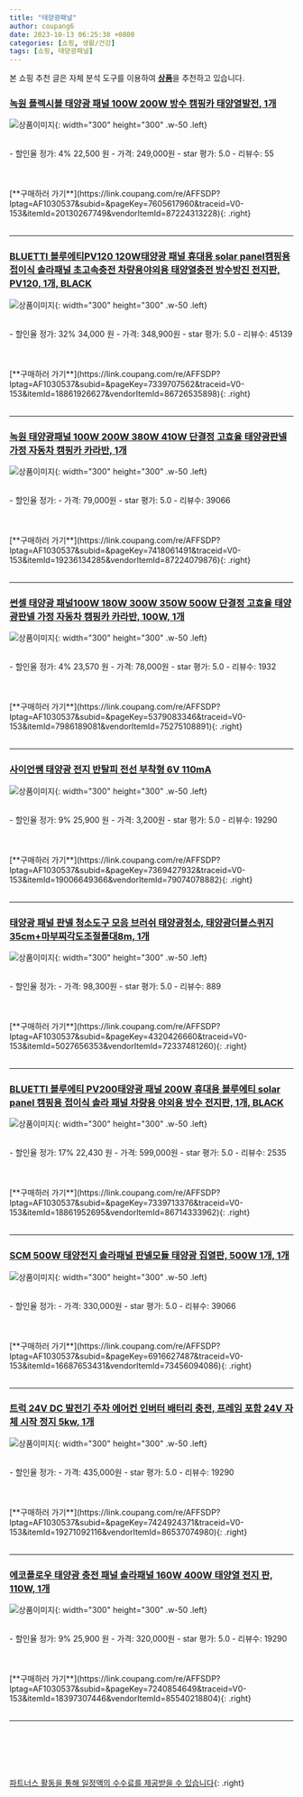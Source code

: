 ```yaml
---
title: "태양광패널"
author: coupang6
date: 2023-10-13 06:25:38 +0800
categories: [쇼핑, 생활/건강]
tags: [쇼핑, 태양광패널]
---
```


본 쇼핑 추천 글은 자체 분석 도구를 이용하여 [**상품**](https://link.coupang.com/a/bao1ui)을 추천하고 있습니다.

### [녹원 플렉시블 태양광 패널 100W 200W 방수 캠핑카 태양열발전, 1개](https://link.coupang.com/re/AFFSDP?lptag=AF1030537&subid=&pageKey=7605617960&traceid=V0-153&itemId=20130267749&vendorItemId=87224313228)

![상품이미지](https://thumbnail7.coupangcdn.com/thumbnails/remote/230x230ex/image/vendor_inventory/940e/583b87ba406c48d3b9e5a9a9ae5ab31b89b93f3da603cb316c42cfae45a7.jpg){: width="300" height="300" .w-50 .left}


<br>
- 할인율 정가: 4%  22,500   원
- 가격: 249,000원
- star 평가: 5.0
- 리뷰수: 55
<br>
<br>
<br>
<br>
[**구매하러 가기**](https://link.coupang.com/re/AFFSDP?lptag=AF1030537&subid=&pageKey=7605617960&traceid=V0-153&itemId=20130267749&vendorItemId=87224313228){: .right}
<br>
<br>

---

### [BLUETTI 블루에티PV120 120W태양광 패널 휴대용 solar panel캠핑용 접이식 솔라패널 초고속충전 차량용야외용 태양열충전 방수방진 전지판, PV120, 1개, BLACK](https://link.coupang.com/re/AFFSDP?lptag=AF1030537&subid=&pageKey=7339707562&traceid=V0-153&itemId=18861926627&vendorItemId=86726535898)

![상품이미지](https://thumbnail8.coupangcdn.com/thumbnails/remote/230x230ex/image/vendor_inventory/7f8e/2e15420b8604449f39f7fdfd228fb0883d9f36df481c57483c0aaa60a6b4.jpg){: width="300" height="300" .w-50 .left}


<br>
- 할인율 정가: 32%  34,000   원
- 가격: 348,900원
- star 평가: 5.0
- 리뷰수: 45139
<br>
<br>
<br>
<br>
[**구매하러 가기**](https://link.coupang.com/re/AFFSDP?lptag=AF1030537&subid=&pageKey=7339707562&traceid=V0-153&itemId=18861926627&vendorItemId=86726535898){: .right}
<br>
<br>

---

### [녹원 태양광패널 100W 200W 380W 410W 단결정 고효율 태양광판넬 가정 자동차 캠핑카 카라반, 1개](https://link.coupang.com/re/AFFSDP?lptag=AF1030537&subid=&pageKey=7418061491&traceid=V0-153&itemId=19236134285&vendorItemId=87224079876)

![상품이미지](https://thumbnail7.coupangcdn.com/thumbnails/remote/230x230ex/image/vendor_inventory/3c58/ac2e9a510bc1318db35ccf64eb1243620dbc13def6721337f16f5b8f1d6d.jpg){: width="300" height="300" .w-50 .left}


<br>
- 할인율 정가: 
- 가격: 79,000원
- star 평가: 5.0
- 리뷰수: 39066
<br>
<br>
<br>
<br>
[**구매하러 가기**](https://link.coupang.com/re/AFFSDP?lptag=AF1030537&subid=&pageKey=7418061491&traceid=V0-153&itemId=19236134285&vendorItemId=87224079876){: .right}
<br>
<br>

---

### [썬셀 태양광 패널100W 180W 300W 350W 500W 단결정 고효율 태양광판넬 가정 자동차 캠핑카 카라반, 100W, 1개](https://link.coupang.com/re/AFFSDP?lptag=AF1030537&subid=&pageKey=5379083346&traceid=V0-153&itemId=7986189081&vendorItemId=75275108891)

![상품이미지](https://thumbnail10.coupangcdn.com/thumbnails/remote/230x230ex/image/vendor_inventory/d299/42cb9a6deb5e218ab81d1847b8e80d909455755753c0196735d392b1a2fb.jpg){: width="300" height="300" .w-50 .left}


<br>
- 할인율 정가: 4%  23,570   원
- 가격: 78,000원
- star 평가: 5.0
- 리뷰수: 1932
<br>
<br>
<br>
<br>
[**구매하러 가기**](https://link.coupang.com/re/AFFSDP?lptag=AF1030537&subid=&pageKey=5379083346&traceid=V0-153&itemId=7986189081&vendorItemId=75275108891){: .right}
<br>
<br>

---

### [사이언쌤 태양광 전지 반탈피 전선 부착형 6V 110mA](https://link.coupang.com/re/AFFSDP?lptag=AF1030537&subid=&pageKey=7369427932&traceid=V0-153&itemId=19006649366&vendorItemId=79074078882)

![상품이미지](https://thumbnail10.coupangcdn.com/thumbnails/remote/230x230ex/image/vendor_inventory/7e16/ad846bc05234b8b3238c8f91eba8ee4543b73fb5600a7ac86ed6f42294da.jpg){: width="300" height="300" .w-50 .left}


<br>
- 할인율 정가: 9%  25,900   원
- 가격: 3,200원
- star 평가: 5.0
- 리뷰수: 19290
<br>
<br>
<br>
<br>
[**구매하러 가기**](https://link.coupang.com/re/AFFSDP?lptag=AF1030537&subid=&pageKey=7369427932&traceid=V0-153&itemId=19006649366&vendorItemId=79074078882){: .right}
<br>
<br>

---

### [태양광 패널 판넬 청소도구 모음 브러쉬 태양광청소, 태양광더블스퀴지35cm+마부찌각도조절폴대8m, 1개](https://link.coupang.com/re/AFFSDP?lptag=AF1030537&subid=&pageKey=4320426660&traceid=V0-153&itemId=5027656353&vendorItemId=72337481260)

![상품이미지](https://thumbnail10.coupangcdn.com/thumbnails/remote/230x230ex/image/vendor_inventory/9b95/e01baa9e5e221a81bc07c0ae496f1cc837c8cd769b9f6440f4ac1eea6332.jpg){: width="300" height="300" .w-50 .left}


<br>
- 할인율 정가: 
- 가격: 98,300원
- star 평가: 5.0
- 리뷰수: 889
<br>
<br>
<br>
<br>
[**구매하러 가기**](https://link.coupang.com/re/AFFSDP?lptag=AF1030537&subid=&pageKey=4320426660&traceid=V0-153&itemId=5027656353&vendorItemId=72337481260){: .right}
<br>
<br>

---

### [BLUETTI 블루에티 PV200태양광 패널 200W 휴대용 블루에티 solar panel 캠핑용 접이식 솔라 패널 차량용 야외용 방수 전지판, 1개, BLACK](https://link.coupang.com/re/AFFSDP?lptag=AF1030537&subid=&pageKey=7339713376&traceid=V0-153&itemId=18861952695&vendorItemId=86714333962)

![상품이미지](https://thumbnail7.coupangcdn.com/thumbnails/remote/230x230ex/image/vendor_inventory/e690/7052a82e370dd8f51470a353564e341d2a6ed69bc3c8396cb83ea204dfdc.jpg){: width="300" height="300" .w-50 .left}


<br>
- 할인율 정가: 17%  22,430   원
- 가격: 599,000원
- star 평가: 5.0
- 리뷰수: 2535
<br>
<br>
<br>
<br>
[**구매하러 가기**](https://link.coupang.com/re/AFFSDP?lptag=AF1030537&subid=&pageKey=7339713376&traceid=V0-153&itemId=18861952695&vendorItemId=86714333962){: .right}
<br>
<br>

---

### [SCM 500W 태양전지 솔라패널 판넬모듈 태양광 집열판, 500W 1개, 1개](https://link.coupang.com/re/AFFSDP?lptag=AF1030537&subid=&pageKey=6916627487&traceid=V0-153&itemId=16687653431&vendorItemId=73456094086)

![상품이미지](https://thumbnail7.coupangcdn.com/thumbnails/remote/230x230ex/image/vendor_inventory/d398/48a12eb22cdfc7f5bad729ec29f8b0cc7c23014abc695962a1b0ef1762d9.jpg){: width="300" height="300" .w-50 .left}


<br>
- 할인율 정가: 
- 가격: 330,000원
- star 평가: 5.0
- 리뷰수: 39066
<br>
<br>
<br>
<br>
[**구매하러 가기**](https://link.coupang.com/re/AFFSDP?lptag=AF1030537&subid=&pageKey=6916627487&traceid=V0-153&itemId=16687653431&vendorItemId=73456094086){: .right}
<br>
<br>

---

### [트럭 24V DC 발전기 주차 에어컨 인버터 배터리 충전, 프레임 포함 24V 자체 시작 정지 5kw, 1개](https://link.coupang.com/re/AFFSDP?lptag=AF1030537&subid=&pageKey=7424924371&traceid=V0-153&itemId=19271092116&vendorItemId=86537074980)

![상품이미지](https://thumbnail9.coupangcdn.com/thumbnails/remote/230x230ex/image/vendor_inventory/bb34/51778c5a9daa60ccaa8b0d4baf81916d1a0e0fe40c33a3ee2e16eb9d84a4.jpg){: width="300" height="300" .w-50 .left}


<br>
- 할인율 정가: 
- 가격: 435,000원
- star 평가: 5.0
- 리뷰수: 19290
<br>
<br>
<br>
<br>
[**구매하러 가기**](https://link.coupang.com/re/AFFSDP?lptag=AF1030537&subid=&pageKey=7424924371&traceid=V0-153&itemId=19271092116&vendorItemId=86537074980){: .right}
<br>
<br>

---

### [에코플로우 태양광 충전 패널 솔라패널 160W 400W 태양열 전지 판, 110W, 1개](https://link.coupang.com/re/AFFSDP?lptag=AF1030537&subid=&pageKey=7240854649&traceid=V0-153&itemId=18397307446&vendorItemId=85540218804)

![상품이미지](https://thumbnail9.coupangcdn.com/thumbnails/remote/230x230ex/image/vendor_inventory/8407/46650f639bd0569f824879c11af141a1a8f75d636822eeed01261c8eb6f1.jpg){: width="300" height="300" .w-50 .left}


<br>
- 할인율 정가: 9%  25,900   원
- 가격: 320,000원
- star 평가: 5.0
- 리뷰수: 19290
<br>
<br>
<br>
<br>
[**구매하러 가기**](https://link.coupang.com/re/AFFSDP?lptag=AF1030537&subid=&pageKey=7240854649&traceid=V0-153&itemId=18397307446&vendorItemId=85540218804){: .right}
<br>
<br>

---
<br><br><br><br><br> [파트너스 활동을 통해 일정액의 수수료를 제공받을 수 있습니다](https://link.coupang.com/a/bao1ui){: .right}